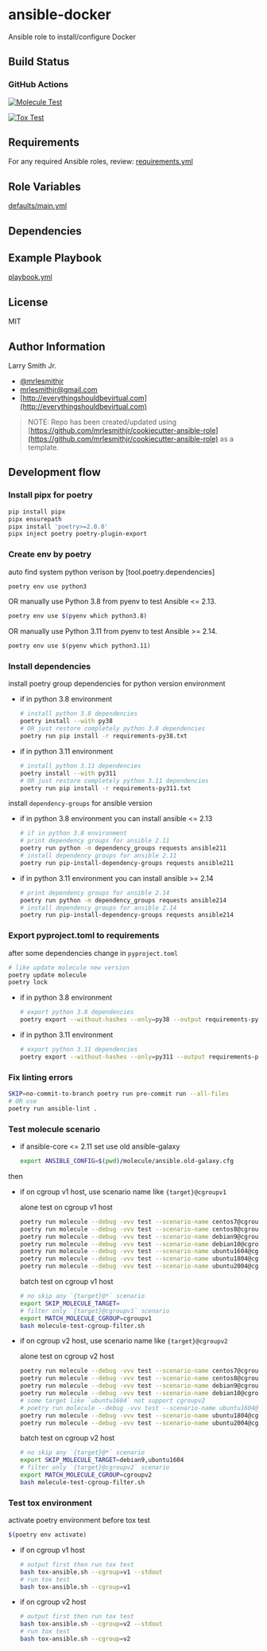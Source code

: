 # ansible-docker

Ansible role to install/configure Docker

## Build Status

### GitHub Actions

[![Molecule Test](../../actions/workflows/test-molecule.yml/badge.svg)](../../actions/workflows/test-molecule.yml)

[![Tox Test](../../actions/workflows/test-tox.yml/badge.svg)](../../actions/workflows/test-tox.yml)

## Requirements

For any required Ansible roles, review:
[requirements.yml](requirements.yml)

## Role Variables

[defaults/main.yml](defaults/main.yml)

## Dependencies

## Example Playbook

[playbook.yml](playbook.yml)

## License

MIT

## Author Information

Larry Smith Jr.

- [@mrlesmithjr](https://twitter.com/mrlesmithjr)
- [mrlesmithjr@gmail.com](mailto:mrlesmithjr@gmail.com)
- [http://everythingshouldbevirtual.com](http://everythingshouldbevirtual.com)

> NOTE: Repo has been created/updated using [https://github.com/mrlesmithjr/cookiecutter-ansible-role](https://github.com/mrlesmithjr/cookiecutter-ansible-role) as a template.


## Development flow

### Install pipx for poetry

```bash
pip install pipx
pipx ensurepath
pipx install 'poetry>=2.0.0'
pipx inject poetry poetry-plugin-export
```

### Create env by poetry

auto find system python verison by [tool.poetry.dependencies]

```bash
poetry env use python3
```

OR manually use Python 3.8 from pyenv to test Ansible <= 2.13.

```bash
poetry env use $(pyenv which python3.8)
```

OR manually use Python 3.11 from pyenv to test Ansible >= 2.14.

```bash
poetry env use $(pyenv which python3.11)
```

### Install dependencies

install poetry group dependencies for python version environment

- if in python 3.8 environment

    ```bash
    # install python 3.8 dependencies
    poetry install --with py38
    # OR just restore completely python 3.8 dependencies
    poetry run pip install -r requirements-py38.txt
    ```

- if in python 3.11 environment

    ```bash
    # install python 3.11 dependencies
    poetry install --with py311
    # OR just restore completely python 3.11 dependencies
    poetry run pip install -r requirements-py311.txt
    ```

install `dependency-groups` for ansible version

- if in python 3.8 environment you can install ansible <= 2.13

    ```bash
    # if in python 3.8 environment
    # print dependency groups for ansible 2.11
    poetry run python -m dependency_groups requests ansible211
    # install dependency groups for ansible 2.11
    poetry run pip-install-dependency-groups requests ansible211
    ```

- if in python 3.11 environment you can install ansible >= 2.14

    ```bash
    # print dependency groups for ansible 2.14
    poetry run python -m dependency_groups requests ansible214
    # install dependency groups for ansible 2.14
    poetry run pip-install-dependency-groups requests ansible214
    ```

### Export pyproject.toml to requirements

after some dependencies change in `pyproject.toml`

```bash
# like update molecule new version
poetry update molecule
poetry lock
```

- if in python 3.8 environment

    ```bash
    # export python 3.8 dependencies
    poetry export --without-hashes --only=py38 --output requirements-py38.txt
    ```

- if in python 3.11 environment

    ```bash
    # export python 3.11 dependencies
    poetry export --without-hashes --only=py311 --output requirements-py311.txt
    ```

### Fix linting errors

```bash
SKIP=no-commit-to-branch poetry run pre-commit run --all-files
# OR use
poetry run ansible-lint .
```

### Test molecule scenario

- if ansible-core <= 2.11 set use old ansible-galaxy

    ```bash
    export ANSIBLE_CONFIG=$(pwd)/molecule/ansible.old-galaxy.cfg
    ```

then

- if on cgroup v1 host, use scenario name like `{target}@cgroupv1`

    alone test on cgroup v1 host

    ```bash
    poetry run molecule --debug -vvv test --scenario-name centos7@cgroupv1
    poetry run molecule --debug -vvv test --scenario-name centos8@cgroupv1
    poetry run molecule --debug -vvv test --scenario-name debian9@cgroupv1
    poetry run molecule --debug -vvv test --scenario-name debian10@cgroupv1
    poetry run molecule --debug -vvv test --scenario-name ubuntu1604@cgroupv1
    poetry run molecule --debug -vvv test --scenario-name ubuntu1804@cgroupv1
    poetry run molecule --debug -vvv test --scenario-name ubuntu2004@cgroupv1
    ```

    batch test on cgroup v1 host

    ```bash
    # no skip any `{target}@*` scenario
    export SKIP_MOLECULE_TARGET=
    # filter only `{target}@cgroupv1` scenario
    export MATCH_MOLECULE_CGROUP=cgroupv1
    bash molecule-test-cgroup-filter.sh
    ```

- if on cgroup v2 host, use scenario name like `{target}@cgroupv2`

    alone test on cgroup v2 host

    ```bash
    poetry run molecule --debug -vvv test --scenario-name centos7@cgroupv2
    poetry run molecule --debug -vvv test --scenario-name centos8@cgroupv2
    poetry run molecule --debug -vvv test --scenario-name debian9@cgroupv2
    poetry run molecule --debug -vvv test --scenario-name debian10@cgroupv2
    # some target like `ubuntu1604` not support cgroupv2
    # poetry run molecule --debug -vvv test --scenario-name ubuntu1604@cgroupv2
    poetry run molecule --debug -vvv test --scenario-name ubuntu1804@cgroupv2
    poetry run molecule --debug -vvv test --scenario-name ubuntu2004@cgroupv2
    ```

    batch test on cgroup v2 host

    ```bash
    # no skip any `{target}@*` scenario
    export SKIP_MOLECULE_TARGET=debian9,ubuntu1604
    # filter only `{target}@cgroupv2` scenario
    export MATCH_MOLECULE_CGROUP=cgroupv2
    bash molecule-test-cgroup-filter.sh
    ```

### Test tox environment

activate poetry environment before tox test

```bash
$(poetry env activate)
```

- if on cgroup v1 host

    ```bash
    # output first then run tox test
    bash tox-ansible.sh --cgroup=v1 --stdout
    # run tox test
    bash tox-ansible.sh --cgroup=v1
    ```

- if on cgroup v2 host

    ```bash
    # output first then run tox test
    bash tox-ansible.sh --cgroup=v2 --stdout
    # run tox test
    bash tox-ansible.sh --cgroup=v2
    ```
